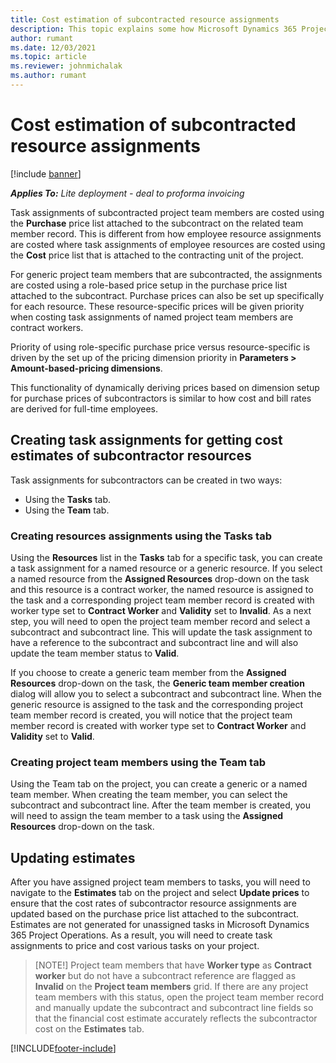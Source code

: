 ```yaml
---
title: Cost estimation of subcontracted resource assignments
description: This topic explains some how Microsoft Dynamics 365 Project Operations calculates cost estimation of subcontracted resource assignments.
author: rumant
ms.date: 12/03/2021
ms.topic: article
ms.reviewer: johnmichalak
ms.author: rumant
---
```


# Cost estimation of subcontracted resource assignments

[!include [banner](../../includes/dataverse-preview.md)]

_**Applies To:** Lite deployment - deal to proforma invoicing_

Task assignments of subcontracted project team members are costed using the **Purchase** price list attached to the subcontract on the related team member record. This is different from how employee resource assignments are costed where task assignments of employee resources are costed using the **Cost** price list that is attached to the contracting unit of the project. 

For generic project team members that are subcontracted, the assignments are costed using a role-based price setup in the purchase price list attached to the subcontract. Purchase prices can also be set up specifically for each resource. These resource-specific prices will be given priority when costing task assignments of named project team members are contract workers. 

Priority of using role-specific purchase price versus resource-specific is driven by the set up of the pricing dimension priority in **Parameters > Amount-based-pricing dimensions**.

This functionality of dynamically deriving prices based on dimension setup for purchase prices of subcontractors is similar to how cost and bill rates are derived for full-time employees. 

## Creating task assignments for getting cost estimates of subcontractor resources

Task assignments for subcontractors can be created in two ways: 
- Using the **Tasks** tab.
- Using the **Team** tab.

### Creating resources assignments using the Tasks tab
Using the **Resources** list in the **Tasks** tab for a specific task, you can create a task assignment for a named resource or a generic resource. If you select a named resource from the **Assigned Resources** drop-down on the task and this resource is a contract worker, the named resource is assigned to the task and a corresponding project team member record is created with worker type set to **Contract Worker** and **Validity** set to **Invalid**. As a next step, you will need to open the project team member record and select a subcontract and subcontract line. This will update the task assignment to have a reference to the subcontract and subcontract line and will also update the team member status to **Valid**.

If you choose to create a generic team member from the **Assigned Resources** drop-down on the task, the **Generic team member creation** dialog will allow you to select a subcontract and subcontract line. When the generic resource is assigned to the task and the corresponding project team member record is created, you will notice that the project team member record is created with worker type set to **Contract Worker** and **Validity** set to **Valid**.

### Creating project team members using the Team tab
Using the Team tab on the project, you can create a generic or a named team member. When creating the team member, you can select the subcontract and subcontract line. After the team member is created, you will need to assign the team member to a task using the **Assigned Resources** drop-down on the task. 

## Updating estimates
After you have assigned project team members to tasks, you will need to navigate to the **Estimates** tab on the project and select **Update prices** to ensure that the cost rates of subcontractor resource assignments are updated based on the purchase price list attached to the subcontract. Estimates are not generated for unassigned tasks in Microsoft Dynamics 365 Project Operations. As a result, you will need to create task assignments to price and cost various tasks on your project. 

> [NOTE!] 
> Project team members that have **Worker type** as **Contract worker** but do not have a subcontract reference are flagged as **Invalid** on the **Project team members** grid. If there are any project team members with this status, open the project team member record and manually update the subcontract and subcontract line fields so that the financial cost estimate accurately reflects the subcontractor cost on the **Estimates** tab. 


[!INCLUDE[footer-include](../../includes/footer-banner.md)]
